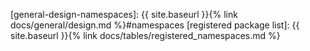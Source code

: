 <!-- General Rust Language links should start with "rust-lang-" -->
[rust-lang-async-traits]: https://blog.rust-lang.org/2023/12/21/async-fn-rpit-in-traits.html
[rust-lang-dependencies]: https://doc.rust-lang.org/cargo/reference/specifying-dependencies.html
[rust-lang-doc-meta]: https://doc.rust-lang.org/rust-by-example/meta/doc.html
[rust-lang-guidelines]: https://rust-lang.github.io/api-guidelines/about.html
[rust-lang-modules]: https://doc.rust-lang.org/reference/items/modules.html
[rust-lang-naming]: https://rust-lang.github.io/api-guidelines/naming.html
[rust-lang-newtype]: https://doc.rust-lang.org/rust-by-example/generics/new_types.html
[rust-lang-project-layout]: https://doc.rust-lang.org/cargo/guide/project-layout.html
[rust-lang-question-mark-operator]: https://doc.rust-lang.org/reference/expressions/operator-expr.html#the-question-mark-operator
[rust-lang-rustdoc-headings]: https://rust-lang.github.io/rfcs/1574-more-api-documentation-conventions.html#using-markdown
[rust-lang-rustdoc-tests-attributes]: https://doc.rust-lang.org/rustdoc/write-documentation/documentation-tests.html#attributes
[rust-lang-rustdoc-tests]: https://doc.rust-lang.org/rustdoc/write-documentation/documentation-tests.html
[rust-lang-rustdoc]: https://doc.rust-lang.org/rustdoc/index.html
[rust-lang-typestate]: https://docs.rust-embedded.org/book/static-guarantees/typestate-programming.html
[rust-lang-workspace-dependencies]: https://github.com/Azure/azure-sdk-for-rust/blob/main/Cargo.toml

<!-- Links within site -->
[general-design-namespaces]: {{ site.baseurl }}{% link docs/general/design.md %}#namespaces
[registered package list]: {{ site.baseurl }}{% link docs/tables/registered_namespaces.md %}
